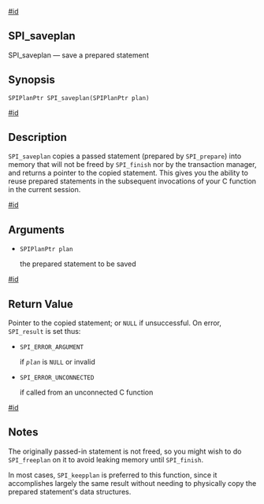 [#id](#SPI-SPI-SAVEPLAN)

## SPI\_saveplan

SPI\_saveplan — save a prepared statement

## Synopsis

```
SPIPlanPtr SPI_saveplan(SPIPlanPtr plan)
```

[#id](#id-1.8.12.8.30.5)

## Description

`SPI_saveplan` copies a passed statement (prepared by `SPI_prepare`) into memory that will not be freed by `SPI_finish` nor by the transaction manager, and returns a pointer to the copied statement. This gives you the ability to reuse prepared statements in the subsequent invocations of your C function in the current session.

[#id](#id-1.8.12.8.30.6)

## Arguments

* `SPIPlanPtr plan`

  the prepared statement to be saved

[#id](#id-1.8.12.8.30.7)

## Return Value

Pointer to the copied statement; or `NULL` if unsuccessful. On error, `SPI_result` is set thus:

* `SPI_ERROR_ARGUMENT`

  if *`plan`* is `NULL` or invalid

* `SPI_ERROR_UNCONNECTED`

  if called from an unconnected C function

[#id](#id-1.8.12.8.30.8)

## Notes

The originally passed-in statement is not freed, so you might wish to do `SPI_freeplan` on it to avoid leaking memory until `SPI_finish`.

In most cases, `SPI_keepplan` is preferred to this function, since it accomplishes largely the same result without needing to physically copy the prepared statement's data structures.